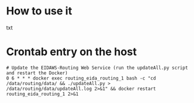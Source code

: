 # How to use it
txt

# Crontab entry on the host
```
# Update the EIDAWS-Routing Web Service (run the updateAll.py script and restart the Docker)
0 6 * * * docker exec routing_eida_routing_1 bash -c "cd /data/routing/data/ && ./updateAll.py > /data/routing/data/updateAll.log 2>&1" && docker restart routing_eida_routing_1 2>&1
```